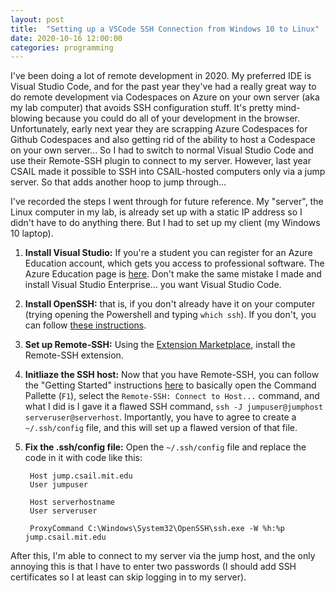 ```yaml
---
layout: post
title:  "Setting up a VSCode SSH Connection from Windows 10 to Linux"
date: 2020-10-16 12:00:00
categories: programming
---
```


I've been doing a lot of remote development in 2020. My preferred IDE is Visual Studio Code, and for the past year they've had a really great way to do remote development via Codespaces on Azure on your own server (aka my lab computer) that avoids SSH configuration stuff. It's pretty mind-blowing because you could do all of your development in the browser. Unfortunately, early next year they are scrapping Azure Codespaces for Github Codespaces and also getting rid of the ability to host a Codespace on your own server... So I had to switch to normal Visual Studio Code and use their Remote-SSH plugin to connect to my server. However, last year CSAIL made it possible to SSH into CSAIL-hosted computers only via a jump server. So that adds another hoop to jump through...

I've recorded the steps I went through for future reference. My "server", the Linux computer in my lab, is already set up with a static IP address so I didn't have to do anything there. But I had to set up my client (my Windows 10 laptop).

1. **Install Visual Studio:** If you're a student you can register for an Azure Education account, which gets you access to professional software. The Azure Education page is [here](https://portal.azure.com/#blade/Microsoft_Azure_Education/EducationMenuBlade/overview). Don't make the same mistake I made and install Visual Studio Enterprise... you want Visual Studio Code.
2. **Install OpenSSH:** that is, if you don't already have it on your computer (trying opening the Powershell and typing `which ssh`). If you don't, you can follow [these instructions](https://docs.microsoft.com/en-us/windows-server/administration/openssh/openssh_install_firstuse).
3. **Set up Remote-SSH:** Using the [Extension Marketplace](https://code.visualstudio.com/docs/editor/extension-gallery), install the Remote-SSH extension.
4. **Initliaze the SSH host:** Now that you have Remote-SSH, you can follow the "Getting Started" instructions [here](https://marketplace.visualstudio.com/items?itemName=ms-vscode-remote.remote-ssh) to basically open the Command Pallette (`F1`), select the `Remote-SSH: Connect to Host...` command, and what I did is I gave it a flawed SSH command, `ssh -J jumpuser@jumphost serveruser@serverhost`. Importantly, you have to agree to create a `~/.ssh/config` file, and this will set up a flawed version of that file.
5. **Fix the .ssh/config file:** Open the `~/.ssh/config` file and replace the code in it with code like this:

        Host jump.csail.mit.edu
        User jumpuser

        Host serverhostname
        User serveruser
        
        ProxyCommand C:\Windows\System32\OpenSSH\ssh.exe -W %h:%p jump.csail.mit.edu

After this, I'm able to connect to my server via the jump host, and the only annoying this is that I have to enter two passwords (I should add SSH certificates so I at least can skip logging in to my server).